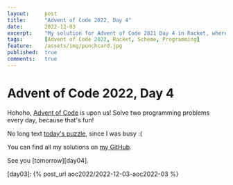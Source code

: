 ```yaml
---
layout:     post
title:      "Advent of Code 2022, Day 4"
date:       2022-12-03
excerpt:    "My solution for Advent of Code 2021 Day 4 in Racket, where we "
tags:       [Advent of Code 2022, Racket, Scheme, Programming]
feature:    /assets/img/punchcard.jpg
published:  true
comments:   true
---
```

# Advent of Code 2022, Day 4

Hohoho, [Advent of Code][aoc] is upon us! Solve two programming problems every day, because that's fun!

No long text [today's puzzle][aoc03], since I was busy :(

You can find all my solutions on [my GitHub][gh].

See you [tomorrow][day04].


[br]: https://beautifulracket.com
[aoc]: https://adventofcode.com/2022
[aoc03]: https://adventofcode.com/2022/day/3
[hask]: https://wiki.haskell.org/Haskell
[scm]: https://en.wikipedia.org/wiki/Scheme_(programming_language)
[chez]: https://cisco.github.io/ChezScheme/
[ghc]: https://www.haskell.org/ghc/
[apl]: https://en.wikipedia.org/wiki/APL_(programming_language)
[rkt]: https://racket-lang.org
[forth]: https://en.wikipedia.org/wiki/Forth_(programming_language)
[dsl]: https://en.wikipedia.org/wiki/Domain-specific_language
[gh]: https://github.com/georgjz/advent-of-code-2022
[input]: https://github.com/georgjz/advent-of-code-2021/blob/main/Day_01_Sonar_Sweep/Input.txt
[comp]: https://en.wikipedia.org/wiki/Function_composition_(computer_science)
[pure]: https://en.wikipedia.org/wiki/Pure_function
[day03]: {% post_url aoc2022/2022-12-03-aoc2022-03 %}